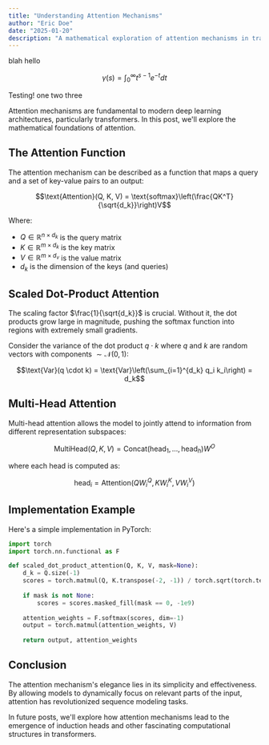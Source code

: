 ```yaml
---
title: "Understanding Attention Mechanisms"
author: "Eric Doe"
date: "2025-01-20"
description: "A mathematical exploration of attention mechanisms in transformers"
---
```


blah hello

$$ \gamma(s) = \int_0^\infty t^{s-1} e^{-t} dt $$ 

Testing! one two three

Attention mechanisms are fundamental to modern deep learning architectures, particularly transformers. In this post, we'll explore the mathematical foundations of attention.

## The Attention Function

The attention mechanism can be described as a function that maps a query and a set of key-value pairs to an output:

$$\text{Attention}(Q, K, V) = \text{softmax}\left(\frac{QK^T}{\sqrt{d_k}}\right)V$$

Where:
- $Q \in \mathbb{R}^{n \times d_k}$ is the query matrix
- $K \in \mathbb{R}^{m \times d_k}$ is the key matrix  
- $V \in \mathbb{R}^{m \times d_v}$ is the value matrix
- $d_k$ is the dimension of the keys (and queries)

## Scaled Dot-Product Attention

The scaling factor $\frac{1}{\sqrt{d_k}}$ is crucial. Without it, the dot products grow large in magnitude, pushing the softmax function into regions with extremely small gradients.

Consider the variance of the dot product $q \cdot k$ where $q$ and $k$ are random vectors with components $\sim \mathcal{N}(0, 1)$:

$$\text{Var}(q \cdot k) = \text{Var}\left(\sum_{i=1}^{d_k} q_i k_i\right) = d_k$$

## Multi-Head Attention

Multi-head attention allows the model to jointly attend to information from different representation subspaces:

$$\text{MultiHead}(Q, K, V) = \text{Concat}(\text{head}_1, ..., \text{head}_h)W^O$$

where each head is computed as:

$$\text{head}_i = \text{Attention}(QW_i^Q, KW_i^K, VW_i^V)$$

## Implementation Example

Here's a simple implementation in PyTorch:

```python
import torch
import torch.nn.functional as F

def scaled_dot_product_attention(Q, K, V, mask=None):
    d_k = Q.size(-1)
    scores = torch.matmul(Q, K.transpose(-2, -1)) / torch.sqrt(torch.tensor(d_k))
    
    if mask is not None:
        scores = scores.masked_fill(mask == 0, -1e9)
    
    attention_weights = F.softmax(scores, dim=-1)
    output = torch.matmul(attention_weights, V)
    
    return output, attention_weights
```

## Conclusion

The attention mechanism's elegance lies in its simplicity and effectiveness. By allowing models to dynamically focus on relevant parts of the input, attention has revolutionized sequence modeling tasks.

In future posts, we'll explore how attention mechanisms lead to the emergence of induction heads and other fascinating computational structures in transformers. 
